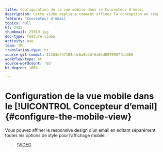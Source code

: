```yaml
---
title: Configuration de la vue mobile dans le Concepteur d’email
description: Cette vidéo explique comment affiner la conception en responsive design d’un email dans Adobe Campaign Standard (ACS) en modifiant séparément toutes les options de style pour l’affichage mobile.
feature: 'Concepteur d’email '
topics: null
kt: 2423
thumbnail: 25919.jpg
doc-type: feature video
activity: use
team: TM
translation-type: ht
source-git-commit: 11263e247184ddc6a8e3df6a8ed0899907fbb366
workflow-type: ht
source-wordcount: '65'
ht-degree: 100%

---
```



# Configuration de la vue mobile dans le [!UICONTROL Concepteur d’email] {#configure-the-mobile-view}

Vous pouvez affiner le responsive design d’un email en éditant séparément toutes les options de style pour l’affichage mobile.

>[!VIDEO](https://video.tv.adobe.com/v/25919?quality=12)
